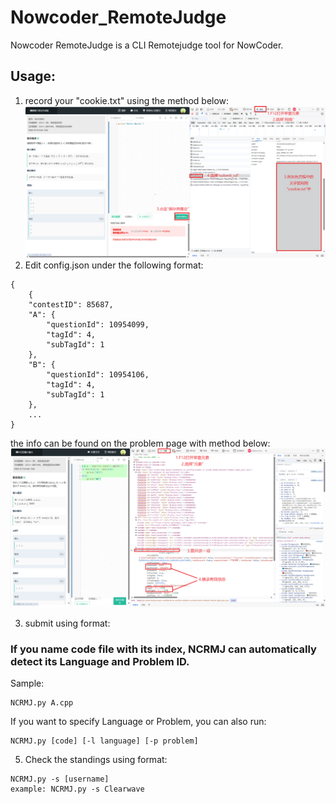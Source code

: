 # Nowcoder_RemoteJudge
Nowcoder RemoteJudge is a CLI Remotejudge tool for NowCoder.

## Usage:
1. record your "cookie.txt" using the method below:
![Instruction](screenshot_1.png)
3. Edit config.json under the following format:
```
{
    {
    "contestID": 85687,
    "A": {
        "questionId": 10954099,
        "tagId": 4,
        "subTagId": 1
    },
    "B": {
        "questionId": 10954106,
        "tagId": 4,
        "subTagId": 1
    },
    ...
}
```
the info can be found on the problem page with method below:
![Instruction](screenshot_2.png)

3. submit using format:

### If you name code file with its index, NCRMJ can automatically detect its Language and Problem ID. 
Sample:
```
NCRMJ.py A.cpp
```
If you want to specify Language or Problem, you can also run:
```
NCRMJ.py [code] [-l language] [-p problem]
```

5. Check the standings using format:
```
NCRMJ.py -s [username]
example: NCRMJ.py -s Clearwave
```
